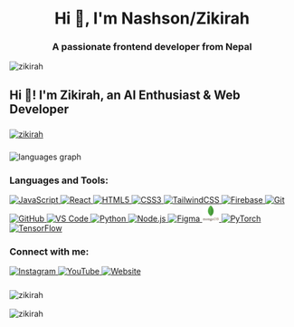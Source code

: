 <h1 align="center">Hi 👋, I'm Nashson/Zikirah</h1>
<h3 align="center">A passionate frontend developer from Nepal</h3>

<p align="left"> 
  <img src="https://komarev.com/ghpvc/?username=zikirah&label=Profile%20views&color=0e75b6&style=flat" alt="zikirah" /> 
</p>

<!-- <div align="left">
  <img height="250" src="YOUR_WEBSITE_IMAGE_LINK_HERE" />
</div> -->

###  

<h2 align="left">Hi 👋! I'm Zikirah, an AI Enthusiast & Web Developer</h2>

###  

<p align="left"> <a href="https://github.com/ryo-ma/github-profile-trophy">
<img src="https://github-profile-trophy.vercel.app/?username=zikirah" alt="zikirah" /></a> </p>

###  

<div align="left">
  <img src="https://github-readme-stats.vercel.app/api/top-langs?username=zikirah&locale=en&hide_title=false&layout=compact&card_width=320&langs_count=5&theme=dracula&hide_border=false" height="150" alt="languages graph"  />
</div>  

###  

<h3 align="left">Languages and Tools:</h3>  
<p align="left"> 
  <a href="https://developer.mozilla.org/en-US/docs/Web/JavaScript" target="_blank" rel="noreferrer"> 
    <img src="https://cdn.jsdelivr.net/gh/devicons/devicon/icons/javascript/javascript-original.svg" height="30" alt="JavaScript" /> 
  </a>
  <a href="https://reactjs.org/" target="_blank" rel="noreferrer"> 
    <img src="https://cdn.jsdelivr.net/gh/devicons/devicon/icons/react/react-original.svg" height="30" alt="React" /> 
  </a>
  <a href="https://www.w3.org/html/" target="_blank" rel="noreferrer"> 
    <img src="https://cdn.jsdelivr.net/gh/devicons/devicon/icons/html5/html5-original.svg" height="30" alt="HTML5" /> 
  </a>
  <a href="https://www.w3schools.com/css/" target="_blank" rel="noreferrer"> 
    <img src="https://cdn.jsdelivr.net/gh/devicons/devicon/icons/css3/css3-original.svg" height="30" alt="CSS3" /> 
  </a>
  <a href="https://tailwindcss.com/" target="_blank" rel="noreferrer"> 
    <img src="https://cdn.simpleicons.org/tailwindcss/06B6D4" height="30" alt="TailwindCSS" /> 
  </a>
  <a href="https://firebase.google.com/" target="_blank" rel="noreferrer"> 
    <img src="https://cdn.simpleicons.org/firebase/FFCA28" height="30" alt="Firebase" /> 
  </a>
  <a href="https://git-scm.com/" target="_blank" rel="noreferrer"> 
    <img src="https://cdn.simpleicons.org/git/F05032" height="30" alt="Git" /> 
  </a>
  <a href="https://github.com/" target="_blank" rel="noreferrer"> 
    <img src="https://cdn.jsdelivr.net/gh/devicons/devicon/icons/github/github-original.svg" height="30" alt="GitHub" /> 
  </a>
  <a href="https://code.visualstudio.com/" target="_blank" rel="noreferrer"> 
    <img src="https://cdn.jsdelivr.net/gh/devicons/devicon/icons/vscode/vscode-original.svg" height="30" alt="VS Code" /> 
  </a>
  <a href="https://www.python.org/" target="_blank" rel="noreferrer"> 
    <img src="https://cdn.jsdelivr.net/gh/devicons/devicon/icons/python/python-original.svg" height="30" alt="Python" /> 
  </a>
  <a href="https://nodejs.org/" target="_blank" rel="noreferrer"> 
    <img src="https://cdn.jsdelivr.net/gh/devicons/devicon/icons/nodejs/nodejs-original.svg" height="30" alt="Node.js" /> 
  </a>
  <a href="https://www.figma.com/" target="_blank" rel="noreferrer"> 
    <img src="https://www.vectorlogo.zone/logos/figma/figma-icon.svg" height="30" alt="Figma" /> 
  </a>
  <a href="https://www.mongodb.com/" target="_blank" rel="noreferrer"> 
    <img src="https://raw.githubusercontent.com/devicons/devicon/master/icons/mongodb/mongodb-original-wordmark.svg" height="30" alt="MongoDB" /> 
  </a>
  <a href="https://pytorch.org/" target="_blank" rel="noreferrer"> 
    <img src="https://www.vectorlogo.zone/logos/pytorch/pytorch-icon.svg" height="30" alt="PyTorch" /> 
  </a>
  <a href="https://www.tensorflow.org/" target="_blank" rel="noreferrer"> 
    <img src="https://www.vectorlogo.zone/logos/tensorflow/tensorflow-icon.svg" height="30" alt="TensorFlow" /> 
  </a>
</p>  

###  

<h3 align="left">Connect with me:</h3>  
<p align="left">
  <a href="https://instagram.com/zikiraahh" target="_blank">
    <img src="https://img.shields.io/static/v1?message=Instagram&logo=instagram&label=&color=E4405F&logoColor=white&labelColor=&style=for-the-badge" height="35" alt="Instagram" />
  </a>
  <a href="https://www.youtube.com/c/zikirah" target="_blank">
    <img src="https://img.shields.io/static/v1?message=YouTube&logo=youtube&label=&color=FF0000&logoColor=white&labelColor=&style=for-the-badge" height="35" alt="YouTube" />
  </a>
  <a href="https://zikirah.vercel.app/" target="_blank">
    <img src="https://img.shields.io/static/v1?message=Website&logo=googlechrome&label=&color=4285F4&logoColor=white&labelColor=&style=for-the-badge" height="35" alt="Website" />
  </a>
</p>  

###  

<p><img align="center" src="https://github-readme-stats.vercel.app/api/top-langs?username=zikirah&show_icons=true&locale=en&layout=compact" alt="zikirah" /></p>

<p><img align="center" src="https://github-readme-streak-stats.herokuapp.com/?user=zikirah&" alt="zikirah" /></p>
